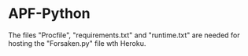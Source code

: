 # APF-Python

The files "Procfile", "requirements.txt" and "runtime.txt" are needed for hosting the "Forsaken.py" file wth Heroku.

